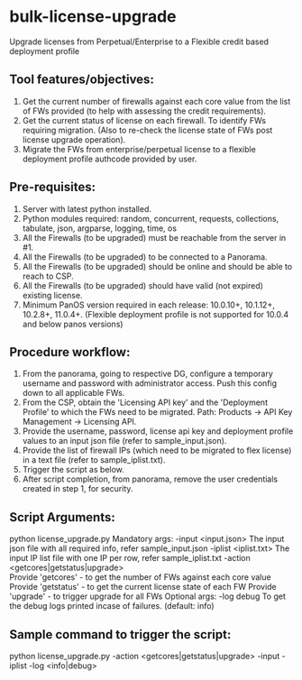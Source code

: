 # bulk-license-upgrade
Upgrade licenses from Perpetual/Enterprise to a Flexible credit based deployment profile

Tool features/objectives:
-------------------------
1. Get the current number of firewalls against each core value from the list of FWs provided (to help with assessing the credit requirements).
2. Get the current status of license on each firewall. To identify FWs requiring migration. (Also to re-check the license state of FWs post license upgrade operation).
3. Migrate the FWs from enterprise/perpetual license to a flexible deployment profile authcode provided by user.

Pre-requisites:
---------------
1. Server with latest python installed.
2. Python modules required: random, concurrent, requests, collections, tabulate, json, argparse, logging, time, os
3. All the Firewalls (to be upgraded) must be reachable from the server in #1.
4. All the Firewalls (to be upgraded) to be connected to a Panorama.
5. All the Firewalls (to be upgraded) should be online and should be able to reach to CSP.
6. All the Firewalls (to be upgraded) should have valid (not expired) existing license.
7. Minimum PanOS version required in each release: 10.0.10+, 10.1.12+, 10.2.8+, 11.0.4+. (Flexible deployment profile is not supported for 10.0.4 and below panos versions)

Procedure workflow:
-------------------
1. From the panorama, going to respective DG, configure a temporary username and password with administrator access. Push this config down to all applicable FWs.
2. From the CSP, obtain the 'Licensing API key' and the 'Deployment Profile' to which the FWs need to be migrated. Path: Products -> API Key Management -> Licensing API.
3. Provide the username, password, license api key and deployment profile values to an input json file (refer to sample_input.json).
4. Provide the list of firewall IPs (which need to be migrated to flex license) in a text file (refer to sample_iplist.txt).
5. Trigger the script as below.
6. After script completion, from panorama, remove the user credentials created in step 1, for security.

Script Arguments:
-----------------
python license_upgrade.py <arguments as below>
	Mandatory args:
	-input <input.json>	The input json file with all required info, refer sample_input.json
	-iplist <iplist.txt>	The input IP list file with one IP per row, refer sample_iplist.txt
	-action	<getcores|getstatus|upgrade>	
            Provide 'getcores' - to get the number of FWs against each core value
			Provide 'getstatus' - to get the current license state of each FW
			Provide 'upgrade' - to trigger upgrade for all FWs
	Optional args:
	-log debug		To get the debug logs printed incase of failures. (default: info)

Sample command to trigger the script:
-------------------------------------
python license_upgrade.py -action <getcores|getstatus|upgrade> -input <input-json-file> -iplist <input-ip-list-file> -log <info|debug>
